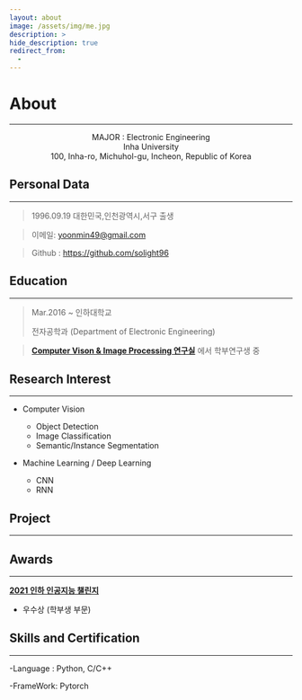 ```yaml
---
layout: about
image: /assets/img/me.jpg
description: >
hide_description: true
redirect_from:
  -
---
```



# About

<!--author-->

* * *

<center>MAJOR : Electronic Engineering</center>

<center>Inha University</center>

<center>100, Inha-ro, Michuhol-gu, Incheon, Republic of Korea</center>

## Personal Data
---
> 1996.09.19 대한민국,인천광역시,서구 출생

> 이메일: yoonmin49@gmail.com

> Github : <a href="https://github.com/solight96">https://github.com/solight96</a>


## Education
---
> Mar.2016 ~ 인하대학교
>
> 전자공학과 (Department of Electronic Engineering)

> <strong><a href="http://cvip.inha.ac.kr/">Computer Vison & Image Processing 연구실</a></strong> 에서 학부연구생 중

## Research Interest
---

* Computer Vision
    + Object Detection
    + Image Classification
    + Semantic/Instance Segmentation

* Machine Learning / Deep Learning
    + CNN
    + RNN

## Project
---

## Awards
---

<u><strong><a href="http://news.kmib.co.kr/article/view.asp?arcid=0016201053&code=61121111&cp=nv">2021 인하 인공지능 챌린지 </a></strong></u>

- 우수상 (학부생 부문)

## Skills and Certification
---
-Language : Python, C/C++

-FrameWork: Pytorch